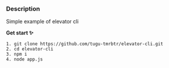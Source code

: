 ### Description

Simple example of elevator cli

**Get start ✨**

```
1. git clone https://github.com/tugu-tmrbtr/elevator-cli.git
2. cd elevator-cli
3. npm i
4. node app.js
```
